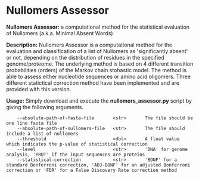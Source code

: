 # Nullomers Assessor
<b>Nullomers Assessor:</b> a computational method for the statistical evaluation of Nullomers (a.k.a. Minimal Absent Words)

<b>Description:</b> Nullomers Assessor is a computational method for the evaluation and classification of a list of Nullomers as 'significantly absent' or not, depending on the distribution of residues in the specified genome/proteome. The underlying method is based on 4 different transition probabilities (orders) of the Markov chain stohastic model. The method is able to assess either nucleotide sequences or amino acid oligomers. Three different statictical correction method have been implemented and are provided with this version.

<b>Usage:</b> Simply download and execute the <b>nullomers_assessor.py</b> script by giving the following arguments.

```
    --absolute-path-of-fasta-file       <str>       The file should be one line fasta file
    --absolute-path-of-nullomers-file   <str>       The file should include a list of nullomers
    --threshold                         <dbl>       A float value which indicates the p-value of statistical correction
    --level                             <str>       'DNA' for genome analysis, 'PROT' if the input sequences are proteins
    --statistical-correction            <str>       'BONF' for a standard Bonferroni correction, 'ADJ-BONF' for an adjusted Bonferroni correction or 'FDR' for a False Discovery Rate correction method 

```

    
